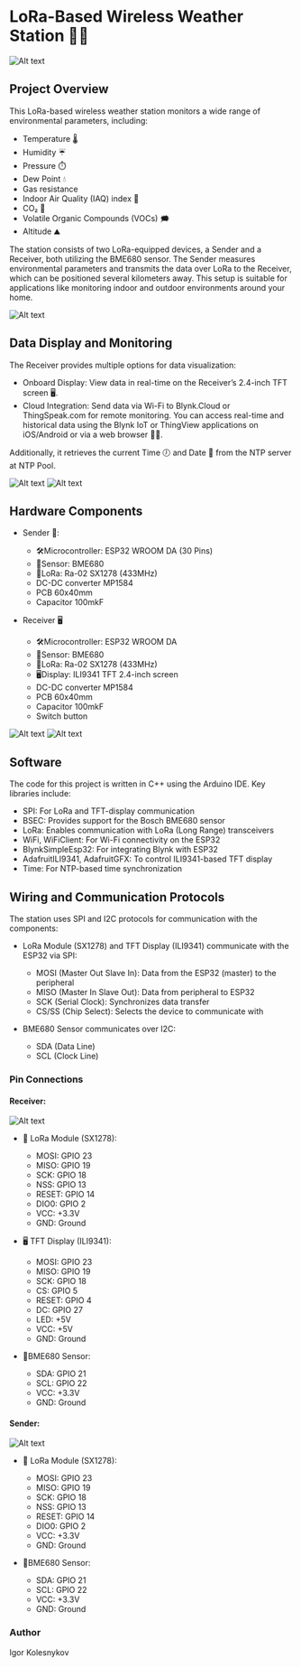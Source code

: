 # LoRa-Based Wireless Weather Station 📡📶

 ![Alt text](images/start_image.jpeg)
 
## Project Overview

This LoRa-based wireless weather station monitors a wide range of environmental parameters, including:
* Temperature 🌡️
* Humidity ☔️
* Pressure ⏱️
* Dew Point 💧
* Gas resistance
* Indoor Air Quality (IAQ) index 💭
* CO₂ 💨
* Volatile Organic Compounds (VOCs) 🗯️
* Altitude ⛰️

The station consists of two LoRa-equipped devices, a Sender and a Receiver, both utilizing the BME680 sensor. The Sender measures environmental parameters and transmits the data over LoRa to the Receiver, which can be positioned several kilometers away. This setup is suitable for applications like monitoring indoor and outdoor environments around your home.

![Alt text](images/general_view.jpeg)

## Data Display and Monitoring

The Receiver provides multiple options for data visualization:
* Onboard Display: View data in real-time on the Receiver’s 2.4-inch TFT screen 🖥️.
* Cloud Integration: Send data via Wi-Fi to Blynk.Cloud or ThingSpeak.com for remote monitoring. You can access real-time and historical data using the Blynk IoT or ThingView applications on iOS/Android or via a web browser 📱🌐.

Additionally, it retrieves the current Time 🕖 and Date 📅 from the NTP server at NTP Pool.

![Alt text](images/thingspeak_web.jpg)
![Alt text](images/blynkcloud_web.jpg)

## Hardware Components

* Sender 📡:
  * 🛠Microcontroller: ESP32 WROOM DA (30 Pins)
  * 🗼Sensor: BME680
  * 📡LoRa: Ra-02 SX1278 (433MHz)
  * DC-DC converter MP1584
  * PCB 60x40mm
  * Capacitor 100mkF

* Receiver 🖥
  * 🛠Microcontroller: ESP32 WROOM DA
  * 🗼Sensor: BME680
  * 📡LoRa: Ra-02 SX1278 (433MHz)
  * 🖥️Display: ILI9341 TFT 2.4-inch screen
  * DC-DC converter MP1584
  * PCB 60x40mm
  * Capacitor 100mkF
  * Switch button
 
![Alt text](images/receiver_out.jpeg)
![Alt text](images/receiver_in.jpeg)

## Software
The code for this project is written in C++ using the Arduino IDE.
Key libraries include:
* SPI: For LoRa and TFT-display communication
* BSEC: Provides support for the Bosch BME680 sensor
* LoRa: Enables communication with LoRa (Long Range) transceivers
* WiFi, WiFiClient: For Wi-Fi connectivity on the ESP32
* BlynkSimpleEsp32: For integrating Blynk with ESP32
* AdafruitILI9341, AdafruitGFX: To control ILI9341-based TFT display
* Time: For NTP-based time synchronization

## Wiring and Communication Protocols

The station uses SPI and I2C protocols for communication with the components:
* LoRa Module (SX1278) and TFT Display (ILI9341) communicate with the ESP32 via SPI:
  * MOSI (Master Out Slave In): Data from the ESP32 (master) to the peripheral
  * MISO (Master In Slave Out): Data from peripheral to ESP32
  * SCK (Serial Clock): Synchronizes data transfer
  * CS/SS (Chip Select): Selects the device to communicate with

* BME680 Sensor communicates over I2C:
  * SDA (Data Line)
  * SCL (Clock Line)

### Pin Connections
#### Receiver:

![Alt text](images/Electronic_circuit_receiver.jpeg)

* 📡 LoRa Module (SX1278):
  * MOSI: GPIO 23
  * MISO: GPIO 19
  * SCK: GPIO 18
  * NSS: GPIO 13
  * RESET: GPIO 14
  * DIO0: GPIO 2
  * VCC: +3.3V
  * GND: Ground

* 🖥 TFT Display (ILI9341):
  * MOSI: GPIO 23
  * MISO: GPIO 19
  * SCK: GPIO 18
  * CS: GPIO 5
  * RESET: GPIO 4
  * DC: GPIO 27
  * LED: +5V
  * VCC: +5V
  * GND: Ground

* 🗼BME680 Sensor:
  * SDA: GPIO 21
  * SCL: GPIO 22
  * VCC: +3.3V
  * GND: Ground
 
#### Sender:

![Alt text](images/Electronic_circuit_sender.jpeg)

* 📡 LoRa Module (SX1278):
  * MOSI: GPIO 23
  * MISO: GPIO 19
  * SCK: GPIO 18
  * NSS: GPIO 13
  * RESET: GPIO 14
  * DIO0: GPIO 2
  * VCC: +3.3V
  * GND: Ground

* 🗼BME680 Sensor:
  * SDA: GPIO 21
  * SCL: GPIO 22
  * VCC: +3.3V
  * GND: Ground

### Author
Igor Kolesnykov
